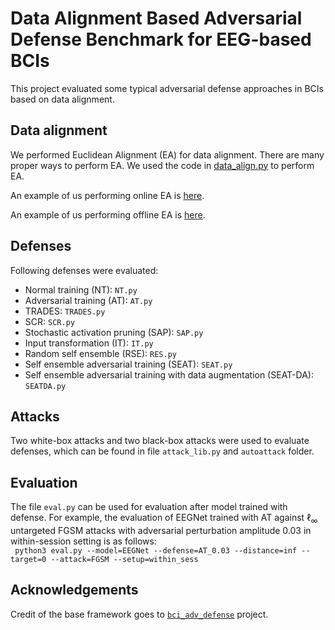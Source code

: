 # Data Alignment Based Adversarial Defense Benchmark for EEG-based BCIs
This project evaluated some typical adversarial defense approaches in BCIs based on data alignment.

## Data alignment
We performed Euclidean Alignment (EA) for data alignment. There are many proper ways to perform EA. We used the code in [data_align.py](https://github.com/chamwen/LSFT/blob/main/data_align.py) to perform EA. 

An example of us performing online EA is [here](https://github.com/xqchen914/EEGAdversarialBenchmark/blob/main/utils/data_loader.py#L83).

An example of us performing offline EA is [here](https://github.com/xqchen914/EEGAdversarialBenchmark/blob/main/MIget2014001.py#L125).

## Defenses
Following defenses were evaluated:
- Normal training (NT): ``` NT.py ```
- Adversarial training (AT): ``` AT.py ```
- TRADES: ``` TRADES.py ```
- SCR: ```SCR.py```
- Stochastic activation pruning (SAP): ``` SAP.py ```
- Input transformation (IT): ``` IT.py ```
- Random self ensemble (RSE): ``` RES.py ```
- Self ensemble adversarial training (SEAT): ``` SEAT.py ```
- Self ensemble adversarial training with data augmentation (SEAT-DA): ``` SEATDA.py ```

## Attacks
Two white-box attacks and two black-box attacks were used to evaluate defenses, which can be found in file ``` attack_lib.py ``` and ``` autoattack ``` folder. 

## Evaluation
The file ``` eval.py ``` can be used for evaluation after model trained with defense. For example, the evaluation of EEGNet trained with AT against $\ell_{\infty}$ untargeted FGSM attacks with adversarial perturbation amplitude 0.03 in within-session setting is as follows:  
``` python3 eval.py --model=EEGNet --defense=AT_0.03 --distance=inf --target=0 --attack=FGSM --setup=within_sess```


## Acknowledgements
Credit of the base framework goes to [`bci_adv_defense`](https://github.com/lbinmeng/bci_adv_defense) project. 